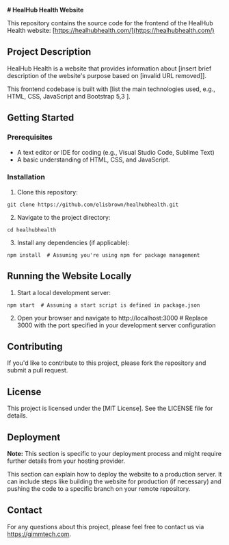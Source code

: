 **# HealHub Health Website**

This repository contains the source code for the frontend of the HealHub Health website: [https://healhubhealth.com/](https://healhubhealth.com/)

## Project Description

HealHub Health is a website that provides information about [insert brief description of the website's purpose based on [invalid URL removed]]. 

This frontend codebase is built with [list the main technologies used, e.g., HTML, CSS, JavaScript and Bootstrap 5,3 ].

## Getting Started

### Prerequisites

* A text editor or IDE for coding (e.g., Visual Studio Code, Sublime Text)
* A basic understanding of HTML, CSS, and JavaScript.

### Installation

1. Clone this repository:

```
git clone https://github.com/elisbrown/healhubhealth.git
```

2. Navigate to the project directory:
 
```
cd healhubhealth
```

3. Install any dependencies (if applicable):

```
npm install  # Assuming you're using npm for package management
```

## Running the Website Locally

1. Start a local development server:

```
npm start  # Assuming a start script is defined in package.json
```

2. Open your browser and navigate to http://localhost:3000  # Replace 3000 with the port specified in your development server configuration

## Contributing

If you'd like to contribute to this project, please fork the repository and submit a pull request.

## License

This project is licensed under the [MIT License]. See the LICENSE file for details.

## Deployment

**Note:** This section is specific to your deployment process and might require further details from your hosting provider.

This section can explain how to deploy the website to a production server. It can include steps like building the website for production (if necessary) and pushing the code to a specific branch on your remote repository.

## Contact

For any questions about this project, please feel free to contact us via https://gimmtech.com.

